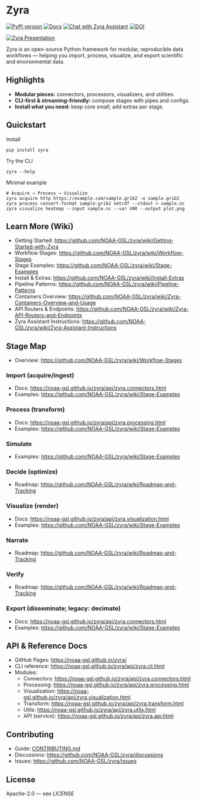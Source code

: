 # Zyra

[![PyPI version](https://img.shields.io/pypi/v/zyra.svg)](https://pypi.org/project/zyra/) [![Docs](https://img.shields.io/badge/docs-GitHub_Pages-0A7BBB)](https://noaa-gsl.github.io/zyra/) [![Chat with Zyra Assistant](https://img.shields.io/badge/ChatGPT-Zyra%20Assistant-00A67E?logo=openai&logoColor=white)](https://chatgpt.com/g/g-6897a3dd5a7481918a55ebe3795f7a26-zyra-assistant) [![DOI](https://zenodo.org/badge/854215643.svg)](https://doi.org/10.5281/zenodo.16923322)

[![Zyra Presentation](https://github.com/user-attachments/assets/24b250cd-f4f1-4f47-a378-abba43af253d)](https://docs.google.com/presentation/d/1hdB2qLgzdiHQUzB3u_Mv2gU1wdh8xbcWsOh-dXjz9ME/present?usp=sharing)

Zyra is an open-source Python framework for modular, reproducible data workflows — helping you import, process, visualize, and export scientific and environmental data.

## Highlights
- **Modular pieces:** connectors, processors, visualizers, and utilities.
- **CLI-first & streaming-friendly:** compose stages with pipes and configs.
- **Install what you need:** keep core small; add extras per stage.

## Quickstart

Install

```
pip install zyra
```

Try the CLI

```
zyra --help
```

Minimal example

```
# Acquire → Process → Visualize
zyra acquire http https://example.com/sample.grib2 -o sample.grib2
zyra process convert-format sample.grib2 netcdf --stdout > sample.nc
zyra visualize heatmap --input sample.nc --var VAR --output plot.png
```

## Learn More (Wiki)
- Getting Started: https://github.com/NOAA-GSL/zyra/wiki/Getting-Started-with-Zyra
- Workflow Stages: https://github.com/NOAA-GSL/zyra/wiki/Workflow-Stages
- Stage Examples: https://github.com/NOAA-GSL/zyra/wiki/Stage-Examples
- Install & Extras: https://github.com/NOAA-GSL/zyra/wiki/Install-Extras
- Pipeline Patterns: https://github.com/NOAA-GSL/zyra/wiki/Pipeline-Patterns
- Containers Overview: https://github.com/NOAA-GSL/zyra/wiki/Zyra-Containers-Overview-and-Usage
- API Routers & Endpoints: https://github.com/NOAA-GSL/zyra/wiki/Zyra-API-Routers-and-Endpoints
 - Zyra Assistant Instructions: https://github.com/NOAA-GSL/zyra/wiki/Zyra-Assistant-Instructions

## Stage Map
- Overview: https://github.com/NOAA-GSL/zyra/wiki/Workflow-Stages

### Import (acquire/ingest)
- Docs: https://noaa-gsl.github.io/zyra/api/zyra.connectors.html
- Examples: https://github.com/NOAA-GSL/zyra/wiki/Stage-Examples

### Process (transform)
- Docs: https://noaa-gsl.github.io/zyra/api/zyra.processing.html
- Examples: https://github.com/NOAA-GSL/zyra/wiki/Stage-Examples

### Simulate
- Examples: https://github.com/NOAA-GSL/zyra/wiki/Stage-Examples

### Decide (optimize)
- Roadmap: https://github.com/NOAA-GSL/zyra/wiki/Roadmap-and-Tracking

### Visualize (render)
- Docs: https://noaa-gsl.github.io/zyra/api/zyra.visualization.html
- Examples: https://github.com/NOAA-GSL/zyra/wiki/Stage-Examples

### Narrate
- Roadmap: https://github.com/NOAA-GSL/zyra/wiki/Roadmap-and-Tracking

### Verify
- Roadmap: https://github.com/NOAA-GSL/zyra/wiki/Roadmap-and-Tracking

### Export (disseminate; legacy: decimate)
- Docs: https://noaa-gsl.github.io/zyra/api/zyra.connectors.html
- Examples: https://github.com/NOAA-GSL/zyra/wiki/Stage-Examples

## API & Reference Docs
- GitHub Pages: https://noaa-gsl.github.io/zyra/
- CLI reference: https://noaa-gsl.github.io/zyra/api/zyra.cli.html
- Modules:
  - Connectors: https://noaa-gsl.github.io/zyra/api/zyra.connectors.html
  - Processing: https://noaa-gsl.github.io/zyra/api/zyra.processing.html
  - Visualization: https://noaa-gsl.github.io/zyra/api/zyra.visualization.html
  - Transform: https://noaa-gsl.github.io/zyra/api/zyra.transform.html
  - Utils: https://noaa-gsl.github.io/zyra/api/zyra.utils.html
  - API (service): https://noaa-gsl.github.io/zyra/api/zyra.api.html

## Contributing
- Guide: [CONTRIBUTING.md](CONTRIBUTING.md)
- Discussions: https://github.com/NOAA-GSL/zyra/discussions
- Issues: https://github.com/NOAA-GSL/zyra/issues

## License
Apache-2.0 — see LICENSE
